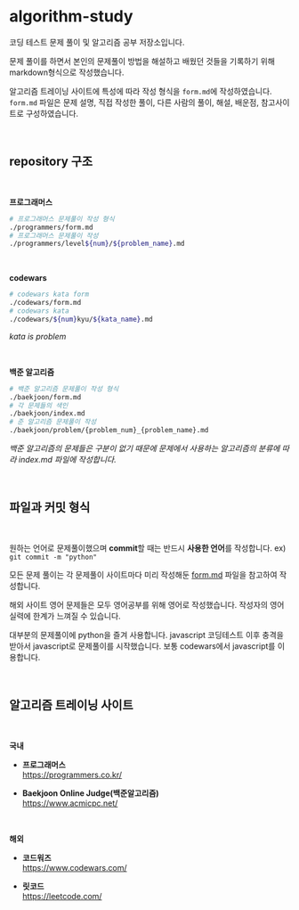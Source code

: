 # algorithm-study
코딩 테스트 문제 풀이 및 알고리즘 공부 저장소입니다.

문제 풀이를 하면서 본인의 문제풀이 방법을 해설하고 배웠던 것들을 기록하기 위해 markdown형식으로 작성했습니다.

알고리즘 트레이닝 사이트에 특성에 따라 작성 형식을 `form.md`에 작성하였습니다. `form.md` 파일은 문제 설명, 직접 작성한 풀이, 다른 사람의 풀이, 해설, 배운점, 참고사이트로 구성하였습니다.

<br/>

## **repository 구조**

<br/>

**프로그래머스**

```zsh
# 프로그래머스 문제풀이 작성 형식
./programmers/form.md
# 프로그래머스 문제풀이 작성
./programmers/level${num}/${problem_name}.md
```

<br/>

**codewars**

```zsh
# codewars kata form
./codewars/form.md
# codewars kata
./codewars/${num}kyu/${kata_name}.md
```
*kata is problem*

<br/>

**백준 알고리즘**

```zsh
# 백준 알고리즘 문제풀이 작성 형식
./baekjoon/form.md
# 각 문제들의 색인
./baekjoon/index.md
# 준 알고리즘 문제풀이 작성
./baekjoon/problem/{problem_num}_{problem_name}.md
```
*백준 알고리즘의 문제들은 구분이 없기 때문에 문제에서 사용하는 알고리즘의 분류에 따라 index.md 파일에 작성합니다.*


<br/>

## **파일과 커밋 형식**

<br/>

원하는 언어로 문제풀이했으며 **commit**할 때는 반드시 **사용한 언어**를 작성합니다. ex) `git commit -m "python"`

모든 문제 풀이는 각 문제풀이 사이트마다 미리 작성해둔 [form.md](./programmers/form.md) 파일을 참고하여 작성합니다.

해외 사이트 영어 문제들은 모두 영어공부를 위해 영어로 작성했습니다. 작성자의 영어실력에 한계가 느껴질 수 있습니다.

대부분의 문제풀이에 python을 즐겨 사용합니다.
javascript 코딩테스트 이후 충격을 받아서 javascript로 문제풀이를 시작했습니다. 보통 codewars에서 javascript를 이용합니다.

<br/>

## **알고리즘 트레이닝 사이트**

<br/>

**국내**

- **프로그래머스**<br/>
https://programmers.co.kr/

- **Baekjoon Online Judge(백준알고리즘)**<br/>
https://www.acmicpc.net/

<br/>

**해외**

- **코드워즈**<br/>
https://www.codewars.com/

- **릿코드**<br/>
https://leetcode.com/